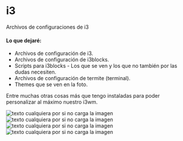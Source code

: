 # i3
Archivos de configuraciones de i3

#### Lo que dejaré:

- Archivos de configuración de i3.
- Archivos de configuración de i3blocks.
- Scripts para i3blocks - Los que se ven y los que no también por las dudas necesiten.
- Archivos de configuración de termite (terminal).
- Themes que se ven en la foto.

Entre muchas otras cosas más que tengo instaladas para poder personalizar al máximo nuestro i3wm.

![texto cualquiera por si no carga la imagen](https://i.imgur.com/Nh1cLpx.png)
![texto cualquiera por si no carga la imagen](https://i.imgur.com/swgTpdI.png)
![texto cualquiera por si no carga la imagen](https://i.imgur.com/69CdXtm.png)
![texto cualquiera por si no carga la imagen](https://i.imgur.com/G0PeiQi.png)
